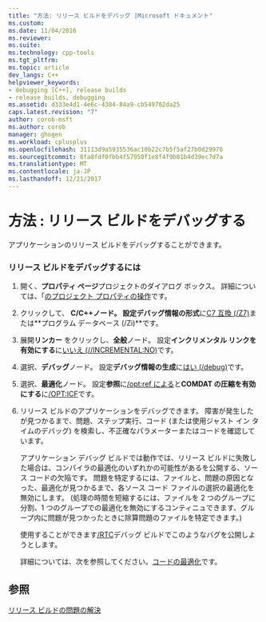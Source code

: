 ```yaml
---
title: "方法: リリース ビルドをデバッグ |Microsoft ドキュメント"
ms.custom: 
ms.date: 11/04/2016
ms.reviewer: 
ms.suite: 
ms.technology: cpp-tools
ms.tgt_pltfrm: 
ms.topic: article
dev_langs: C++
helpviewer_keywords:
- debugging [C++], release builds
- release builds, debugging
ms.assetid: d333e4d1-4e6c-4384-84a9-cb549702da25
caps.latest.revision: "7"
author: corob-msft
ms.author: corob
manager: ghogen
ms.workload: cplusplus
ms.openlocfilehash: 31113d9a5935536ac10b22c7b5f5af27b0d29970
ms.sourcegitcommit: 8fa8fdf0fbb4f57950f1e8f4f9b81b4d39ec7d7a
ms.translationtype: MT
ms.contentlocale: ja-JP
ms.lasthandoff: 12/21/2017
---
```

# <a name="how-to-debug-a-release-build"></a>方法 : リリース ビルドをデバッグする
アプリケーションのリリース ビルドをデバッグすることができます。  
  
### <a name="to-debug-a-release-build"></a>リリース ビルドをデバッグするには  
  
1.  開く、**プロパティ ページ**プロジェクトのダイアログ ボックス。 詳細については、「[のプロジェクト プロパティの操作](../../ide/working-with-project-properties.md)です。  
  
2.  クリックして、 **C/C++**ノード。 設定**デバッグ情報の形式**に[C7 互換 (/Z7)](../../build/reference/z7-zi-zi-debug-information-format.md)または**プログラム データベース (/Zi)**です。  
  
3.  展開**リンカー**  をクリックし、**全般**ノード。 設定**インクリメンタル リンクを有効にする**に[いいえ (//INCREMENTAL:NO)](../../build/reference/incremental-link-incrementally.md)です。  
  
4.  選択、**デバッグ**ノード。 設定**デバッグ情報の生成**に[はい (/debug)](../../build/reference/debug-generate-debug-info.md)です。  
  
5.  選択、**最適化**ノード。 設定**参照**に[/opt:ref による](../../build/reference/opt-optimizations.md)と**COMDAT の圧縮を有効にする**に[/OPT:ICF](../../build/reference/opt-optimizations.md)です。  
  
6.  リリース ビルドのアプリケーションをデバッグできます。 障害が発生したが見つかるまで、問題、ステップ実行、コード (または使用ジャスト イン タイムのデバッグ) を検索し、不正確なパラメーターまたはコードを確認しています。  
  
     アプリケーション デバッグ ビルドでは動作では、リリース ビルドに失敗した場合は、コンパイラの最適化のいずれかの可能性があるを公開する、ソース コードの欠陥です。 問題を特定するには、ファイルと、問題の原因となった、最適化が見つかるまで、各ソース コード ファイルの選択の最適化を無効にします。 (処理の時間を短縮するには、ファイルを 2 つのグループに分割、1 つのグループでの最適化を無効にするコンティニュできます、グループ内に問題が見つかったときに除算問題のファイルを特定できます。)  
  
     使用することができます[/RTC](../../build/reference/rtc-run-time-error-checks.md)デバッグ ビルドでこのようなバグを公開しようとします。  
  
     詳細については、次を参照してください。[コードの最適化](../../build/reference/optimizing-your-code.md)です。  
  
## <a name="see-also"></a>参照  
 [リリース ビルドの問題の解決](../../build/reference/fixing-release-build-problems.md)